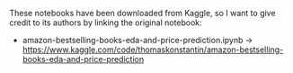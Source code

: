 These notebooks have been downloaded from Kaggle, so I want to give credit to its authors by linking the original notebook:
- amazon-bestselling-books-eda-and-price-prediction.ipynb -> https://www.kaggle.com/code/thomaskonstantin/amazon-bestselling-books-eda-and-price-prediction